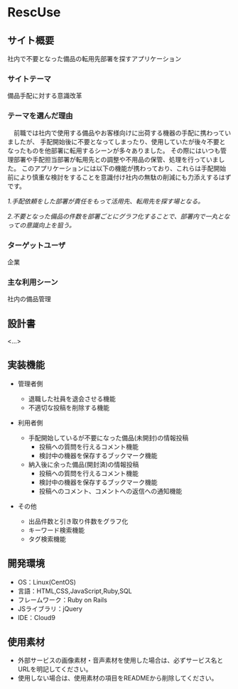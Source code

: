 # RescUse

## サイト概要
社内で不要となった備品の転用先部署を探すアプリケーション

### サイトテーマ
備品手配に対する意識改革

### テーマを選んだ理由

　前職では社内で使用する備品やお客様向けに出荷する機器の手配に携わっていましたが、
手配開始後に不要となってしまったり、使用していたが後々不要となったものを他部署に転用するシーンが多々ありました。
その際にはいつも管理部署や手配担当部署が転用先との調整や不用品の保管、処理を行っていました。
このアプリケーションには以下の機能が携わっており、これらは手配開始前により慎重な検討をすることを意識付け社内の無駄の削減にも力添えするはずです。

*1.手配依頼をした部署が責任をもって活用先、転用先を探す場となる。*

*2.不要となった備品の件数を部署ごとにグラフ化することで、部署内で一丸となっての意識向上を狙う。*


### ターゲットユーザ
企業

### 主な利用シーン
社内の備品管理

## 設計書
<...>

## 実装機能
- 管理者側
  - 退職した社員を退会させる機能
  - 不適切な投稿を削除する機能

- 利用者側
  - 手配開始しているが不要になった備品(未開封)の情報投稿
    - 投稿への質問を行えるコメント機能
    - 検討中の機器を保存するブックマーク機能
  - 納入後に余った備品(開封済)の情報投稿
    - 投稿への質問を行えるコメント機能
    - 検討中の機器を保存するブックマーク機能
    - 投稿へのコメント、コメントへの返信への通知機能

- その他
  - 出品件数と引き取り件数をグラフ化
  - キーワード検索機能
  - タグ検索機能


## 開発環境
- OS：Linux(CentOS)
- 言語：HTML,CSS,JavaScript,Ruby,SQL
- フレームワーク：Ruby on Rails
- JSライブラリ：jQuery
- IDE：Cloud9

## 使用素材
- 外部サービスの画像素材・音声素材を使用した場合は、必ずサービス名とURLを明記してください。
- 使用しない場合は、使用素材の項目をREADMEから削除してください。